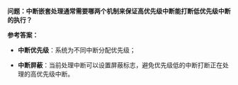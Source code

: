 
**问题：中断嵌套处理通常需要哪两个机制来保证高优先级中断能打断低优先级中断的执行？**

**参考答案：**

- **中断优先级**：系统为不同中断分配优先级；
    
- **中断屏蔽**：当前处理中断可以设置屏蔽标志，避免优先级低的中断打断正在处理的高优先级中断。